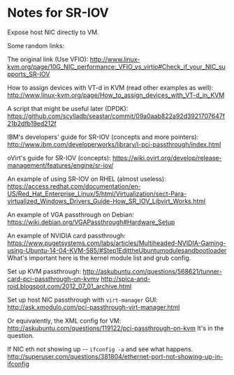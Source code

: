 Notes for SR-IOV
================

Expose host NIC directly to VM.

Some random links:

The original link (Use VFIO):
http://www.linux-kvm.org/page/10G_NIC_performance:_VFIO_vs_virtio#Check_if_your_NIC_supports_SR-IOV

How to assign devices with VT-d in KVM (read other examples as well):
http://www.linux-kvm.org/page/How_to_assign_devices_with_VT-d_in_KVM

A script that might be useful later (DPDK):
https://github.com/scylladb/seastar/commit/09a0aab822a92d3921707647f21b2dfb19ed212f

IBM's developers' guide for SR-IOV (concepts and more pointers):
http://www.ibm.com/developerworks/library/l-pci-passthrough/index.html

oVirt's guide for SR-IOV (concepts):
https://wiki.ovirt.org/develop/release-management/features/engine/sr-iov/

An example of using SR-IOV on RHEL (almost useless):
https://access.redhat.com/documentation/en-US/Red_Hat_Enterprise_Linux/5/html/Virtualization/sect-Para-virtualized_Windows_Drivers_Guide-How_SR_IOV_Libvirt_Works.html

An example of VGA passthrough on Debian:
https://wiki.debian.org/VGAPassthrough#Hardware_Setup

An example of NVIDIA card passthrough:
https://www.pugetsystems.com/labs/articles/Multiheaded-NVIDIA-Gaming-using-Ubuntu-14-04-KVM-585/#Step1EdittheUbuntumodulesandbootloader
What's important here is the kernel module list and grub config.

Set up KVM passthrough:
http://askubuntu.com/questions/568621/tunner-card-pci-passthrough-on-kvmv
http://spica-and-roid.blogspot.com/2012_07_01_archive.html

Set up host NIC passthrough with `virt-manager` GUI:
http://ask.xmodulo.com/pci-passthrough-virt-manager.html

Or equivalently, the XML config for VM:
http://askubuntu.com/questions/119122/pci-passthrough-on-kvm
It's in the question.

If NIC eth not showing up -- `ifconfig -a` and see what happens.
http://superuser.com/questions/381804/ethernet-port-not-showing-up-in-ifconfig
